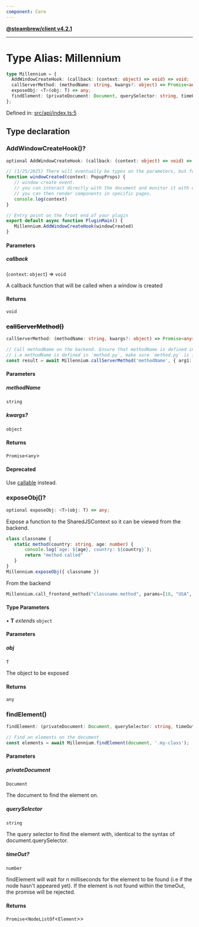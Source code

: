 ```yaml
---
component: Core
---
```


[**@steambrew/client v4.2.1**](../README.md)

***

# Type Alias: Millennium

```ts
type Millennium = {
  AddWindowCreateHook: (callback: (context: object) => void) => void;
  callServerMethod: (methodName: string, kwargs?: object) => Promise<any>;
  exposeObj: <T>(obj: T) => any;
  findElement: (privateDocument: Document, querySelector: string, timeOut?: number) => Promise<NodeListOf<Element>>;
};
```

Defined in: [src/api/index.ts:5](https://github.com/SteamClientHomebrew/SDK/blob/main/typescript-packages/client/src/api/index.ts#L5)

## Type declaration

### AddWindowCreateHook()?

```ts
optional AddWindowCreateHook: (callback: (context: object) => void) => void;
```

```typescript
// (1/25/2025) There will eventually be types on the parameters, but for now we just use `any`.
function windowCreated(context: PopupProps) {
   // window create event. 
   // you can interact directly with the document and monitor it with dom observers
   // you can then render components in specific pages. 
   console.log(context)
}

// Entry point on the front end of your plugin
export default async function PluginMain() {
   Millennium.AddWindowCreateHook(windowCreated)
}
```

#### Parameters

##### callback

(`context`: `object`) => `void`

A callback function that will be called when a window is created

#### Returns

`void`

### ~~callServerMethod()~~

```ts
callServerMethod: (methodName: string, kwargs?: object) => Promise<any>;
```

```typescript
// Call methodName on the backend. Ensure that methodName is defined in the entry point of the backend.
// i.e methodName is defined in `method.py`, make sure `method.py` is imported in your entry point `main.py`
const result = await Millennium.callServerMethod('methodName', { arg1: 'value' });
```

#### Parameters

##### methodName

`string`

##### kwargs?

`object`

#### Returns

`Promise`\<`any`\>

#### Deprecated

Use [callable](../functions/callable.md) instead.

### exposeObj()?

```ts
optional exposeObj: <T>(obj: T) => any;
```

Expose a function to the SharedJSContext so it can be viewed from the backend.

```typescript
class classname {
   static method(country: string, age: number) {
       console.log(`age: ${age}, country: ${country}`);
       return "method called"
   }
}
Millennium.exposeObj({ classname })
```

From the backend
```python
Millennium.call_frontend_method("classname.method", params=[18, "USA", False])
```

#### Type Parameters

• **T** *extends* `object`

#### Parameters

##### obj

`T`

The object to be exposed

#### Returns

`any`

### findElement()

```ts
findElement: (privateDocument: Document, querySelector: string, timeOut?: number) => Promise<NodeListOf<Element>>;
```

```typescript
// Find an elements on the document
const elements = await Millennium.findElement(document, '.my-class');
```

#### Parameters

##### privateDocument

`Document`

The document to find the element on.

##### querySelector

`string`

The query selector to find the element with, identical to the syntax of document.querySelector.

##### timeOut?

`number`

findElement will wait for n milliseconds for the element to be found (i.e if the node hasn't appeared yet). If the element is not found within the timeOut, the promise will be rejected.

#### Returns

`Promise`\<`NodeListOf`\<`Element`\>\>
